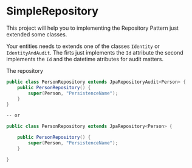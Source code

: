# SimpleRepository

This project will help you to implementing the Repository Pattern just extended some classes.



Your entities needs to extends one of the classes `Identity` or `IdentityAndAudit`. The firts just implements the `Id` attribute the second implements the `Id` and the datetime atributes for audit matters.

The repository

```java
public class PersonRepository extends JpaRepositoryAudit<Person> {
    public PersonRepository() {
        super(Person, "PersistenceName");
    }
}

-- or

public class PersonRepository extends JpaRepository<Person> {

    public PersonRepository() {
        super(Person, "PersistenceName");
    }

}
```
